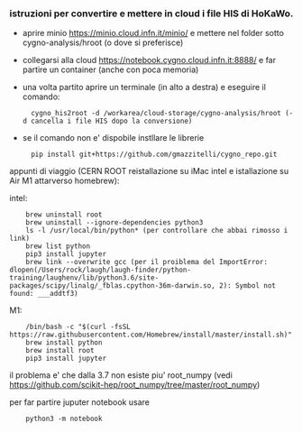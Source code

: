 ### istruzioni per convertire e mettere in cloud i file HIS di HoKaWo.

* aprire minio https://minio.cloud.infn.it/minio/ e mettere nel folder  sotto cygno-analysis/hroot (o dove si preferisce)
* collegarsi alla cloud https://notebook.cygno.cloud.infn.it:8888/ e far partire un container (anche con poca memoria) 
* una volta partito aprire un terminale (in alto a destra) e eseguire il comando:

        cygno_his2root -d /workarea/cloud-storage/cygno-analysis/hroot (-d cancella i file HIS dopo la conversione)
  
* se il comando non e' dispobile instllare le librerie 

        pip install git+https://github.com/gmazzitelli/cygno_repo.git

appunti di viaggio (CERN ROOT reistallazione su iMac intel e istallazione su Air M1 attarverso homebrew):

intel:

        brew uninstall root
        brew uninstall --ignore-dependencies python3
        ls -l /usr/local/bin/python* (per controllare che abbai rimosso i link)
        brew list python
        pip3 install jupyter
        brew link --overwrite gcc (per il proiblema del ImportError: dlopen(/Users/rock/laugh/laugh-finder/python-training/laughenv/lib/python3.6/site-packages/scipy/linalg/_fblas.cpython-36m-darwin.so, 2): Symbol not found: ___addtf3)

M1:

        /bin/bash -c "$(curl -fsSL https://raw.githubusercontent.com/Homebrew/install/master/install.sh)"
        brew install python
        brew install root
        pip3 install jupyter

il problema e' che dalla 3.7 non esiste piu' root_numpy (vedi https://github.com/scikit-hep/root_numpy/tree/master/root_numpy)

per far partire juputer notebook usare 

        python3 -m notebook
